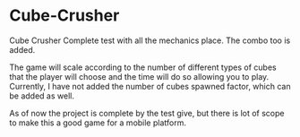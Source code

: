 # Cube-Crusher
Cube Crusher
Complete test with all the mechanics place. The combo too is added. 

The game will scale according to the number of different types of cubes that the player will choose and the time will do so allowing you to play. Currently, I have not added the number of cubes spawned factor, which can be added as well. 

As of now the project is complete by the test give, but there is lot of scope to make this a good game for a mobile platform.
